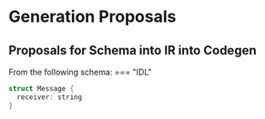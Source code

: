# Generation Proposals

##

## Proposals for Schema into IR into Codegen
From the following schema:
=== "IDL"
  ```cpp
  struct Message {
    receiver: string
  }
  ```
